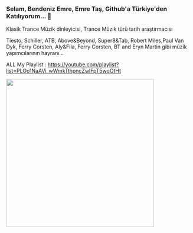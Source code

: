 ### Selam, Bendeniz Emre, Emre Taş, Github'a Türkiye'den Katılıyorum...  👋

Klasik Trance Müzik dinleyicisi, Trance Müzik türü tarih araştırmacısı

Tiesto, Schiller, ATB, Above&Beyond, Super8&Tab, Robert Miles,Paul Van Dyk, Ferry Corsten, Aly&Fila, Ferry Corsten, BT and Eryn Martin gibi müzik yapımcılarının hayranı... 

ALL My Playlist : https://youtube.com/playlist?list=PLOo1NaAVi_wWmkTthpncZwlFpT5woOtHt

<img src="https://raw.githubusercontent.com/emretasnet/emretasnet/master/images/R-113401-1198089680.jpeg.jpg" width="400px">

<!--
**emretasnet/emretasnet** is a ✨ _special_ ✨ repository because its `README.md` (this file) appears on your GitHub profile.

Here are some ideas to get you started:

- 🔭 I’m currently working on ...
- 🌱 I’m currently learning ...
- 👯 I’m looking to collaborate on ...
- 🤔 I’m looking for help with ...
- 💬 Ask me about ...
- 📫 How to reach me: ...
- 😄 Pronouns: ...
- ⚡ Fun fact: ...
-->
